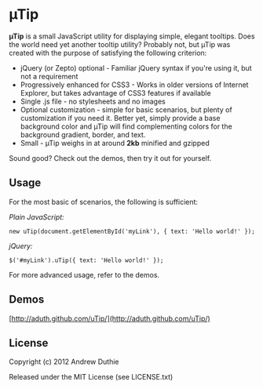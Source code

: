 # µTip

__µTip__ is a small JavaScript utility for displaying simple, elegant tooltips. Does the world need yet another tooltip utility? Probably not, but µTip was created with the purpose of satisfying the following criterion:

* jQuery (or Zepto) optional - Familiar jQuery syntax if you're using it, but not a requirement
* Progressively enhanced for CSS3 - Works in older versions of Internet Explorer, but takes advantage of CSS3 features if available
* Single .js file - no stylesheets and no images
* Optional customization - simple for basic scenarios, but plenty of customization if you need it. Better yet, simply provide a base background color and µTip will find complementing colors for the background gradient, border, and text.
* Small - µTip weighs in at around __2kb__ minified and gzipped

Sound good? Check out the demos, then try it out for yourself.

## Usage

For the most basic of scenarios, the following is sufficient:

_Plain JavaScript:_

	new uTip(document.getElementById('myLink'), { text: 'Hello world!' });

_jQuery:_

	$('#myLink').uTip({ text: 'Hello world!' });

For more advanced usage, refer to the demos.

## Demos

[http://aduth.github.com/uTip/](http://aduth.github.com/uTip/)

## License

Copyright (c) 2012 Andrew Duthie

Released under the MIT License (see LICENSE.txt)